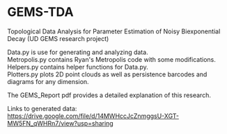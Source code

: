 # GEMS-TDA
Topological Data Analysis for Parameter Estimation of Noisy Biexponential Decay (UD GEMS research project)

Data.py is use for generating and analyzing data.\
Metropolis.py contains Ryan's Metropolis code with some modifications.\
Helpers.py contains helper functions for Data.py.\
Plotters.py plots 2D point clouds as well as persistence barcodes and diagrams for any dimension.

The GEMS_Report pdf provides a detailed explanation of this research.

Links to generated data:\
https://drive.google.com/file/d/14MWHccJcZnmggsU-XGT-MW5FN_qWHRn7/view?usp=sharing
